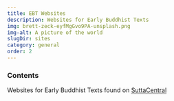 ```yaml
---
title: EBT Websites
description: Websites for Early Buddhist Texts
img: brett-zeck-eyfMgGvo9PA-unsplash.png
img-alt: A picture of the world
slugDir: sites
category: general
order: 2
---
```

### Contents
Websites for Early Buddhist Texts found on [SuttaCentral](https://suttacentral.net)

